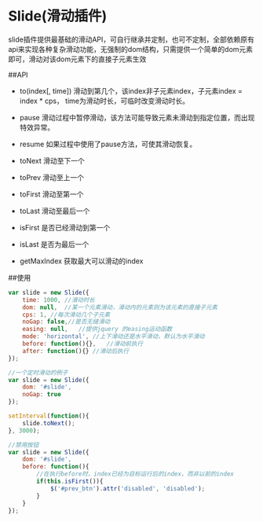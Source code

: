 Slide(滑动插件)
=======================

slide插件提供最基础的滑动API，可自行继承并定制，也可不定制，全部依赖原有api来实现各种复杂滑动功能，无强制的dom结构，只需提供一个简单的dom元素即可，滑动对该dom元素下的直接子元素生效


##API

* to(index[, time])    滑动到第几个，该index非子元素index，子元素index = index * cps， time为滑动时长，可临时改变滑动时长。

* pause 滑动过程中暂停滑动，该方法可能导致元素未滑动到指定位置，而出现特效异常。

* resume 如果过程中使用了pause方法，可使其滑动恢复。

* toNext    滑动至下一个

* toPrev    滑动至上一个

* toFirst   滑动至第一个

* toLast    滑动至最后一个

* isFirst   是否已经滑动到第一个

* isLast    是否为最后一个

* getMaxIndex   获取最大可以滑动的index

##使用
```js
var slide = new Slide({
    time: 1000, //滑动时长
	dom: null,  //某一个元素滑动，滑动内的元素则为该元素的直接子元素
	cps: 1, //每次滑动几个子元素
	noGap: false,//是否无缝滑动
	easing: null,   //提供jquery 的easing运动函数
	mode: 'horizontal', //上下滑动还是水平滑动，默认为水平滑动
	before: function(){},   //滑动前执行
	after: function(){} //滑动后执行
});
```

```js
//一个定时滑动的例子
var slide = new Slide({
    dom: '#slide',
    noGap: true
});

setInterval(function(){
    slide.toNext();
}, 3000);
```

```js
//禁用按钮
var slide = new Slide({
	dom: '#slide',
	before: function(){
		//在执行before时，index已经为目标运行后的index，而非以前的index
		if(this.isFirst()){
			$('#prev_btn').attr('disabled', 'disabled');
		}
	}
});
```
